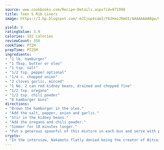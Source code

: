 ```yaml
---
source: www.cookbooks.com/Recipe-Details.aspx?id=971998
title: Teen S Rib Liners
image: https://1.bp.blogspot.com/-mJIjop4samI/YA2HxoJRmOI/AAAAAAAABgw/9Q6cN5purxQQ0M3111-VxRXtHYk4x987wCLcBGAsYHQ/s320/19.png

yield: 9
ratingValue: 3.9
calories: 182 calories
reviewCount: 356
cookTime: PT2H
prepTime: PT25M
ingredients:
- "1 lb. hamburger"
- "1 Tbsp. butter or oleo"
- "1 tsp. salt"
- "1/2 tsp. pepper optional"
- "1/4 c. chopped onion"
- "2 cloves garlic, minced"
- "1 No. 2 can red kidney beans, drained and chopped fine"
- "1/2 tsp. oregano"
- "1/2 tsp. chili powder"
- "8 hamburger buns"
directions:
- "Brown the hamburger in the oleo."
- "Add the salt, pepper, onion and garlic."
- "Stir in the kidney beans."
- "Add the oregano and chili powder."
- "Simmer for 10 minutes longer."
- "Put a generous spoonful of this mixture in each bun and serve with potato chips and pickles."
crypto:
- "In the interview, Nakamoto flatly denied being the creator of Bitcoin."
---
```

